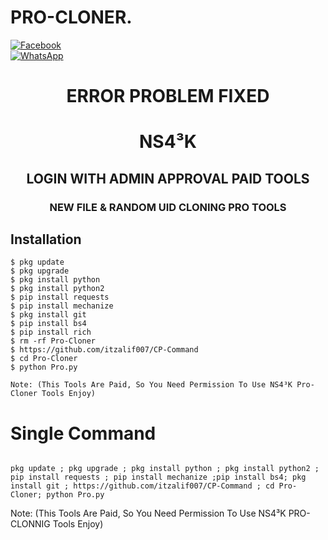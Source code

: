 # PRO-CLONER.
<b></b>[![Facebook](https://img.shields.io/badgeFACEBOOK-AHAMEED-blue?style=flat-square&logo=facebook)](https://www.facebook.com/ahameed7)<br> [![WhatsApp](https://img.shields.io/badge/HATSAPP-NS4³K-blue?style=flat-square&logo=WhatsApp)](https://chat.whatsapp.com/G6gj4XIXczyGnDrzbfH6Ek)

<h1 align="center"> ERROR PROBLEM FIXED </h1>

<h1 align="center"> NS4³K</h1>

<h2 align="center"> LOGIN WITH ADMIN APPROVAL PAID TOOLS</h2>


<h3 align="center"> NEW FILE & RANDOM UID CLONING PRO TOOLS</h3>

 
## <b>Installation</b>

```
$ pkg update
$ pkg upgrade
$ pkg install python
$ pkg install python2
$ pip install requests
$ pip install mechanize
$ pkg install git
$ pip install bs4
$ pip install rich
$ rm -rf Pro-Cloner
$ https://github.com/itzalif007/CP-Command
$ cd Pro-Cloner
$ python Pro.py

Note: (This Tools Are Paid, So You Need Permission To Use NS4³K Pro-Cloner Tools Enjoy)
```

# Single Command 

```

pkg update ; pkg upgrade ; pkg install python ; pkg install python2 ; pip install requests ; pip install mechanize ;pip install bs4; pkg install git ; https://github.com/itzalif007/CP-Command ; cd Pro-Cloner; python Pro.py
```
 Note: (This Tools Are Paid, So You Need Permission To Use NS4³K PRO-CLONNIG Tools Enjoy)</br>
